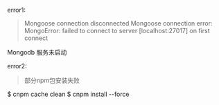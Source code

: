 error1:
> Mongoose connection disconnected
> Mongoose connection error: MongoError: failed to connect to server [localhost:27017] on first connect

Mongodb 服务未启动

error2:
> 部分npm包安装失败

$ cnpm cache clean
$ cnpm install --force
